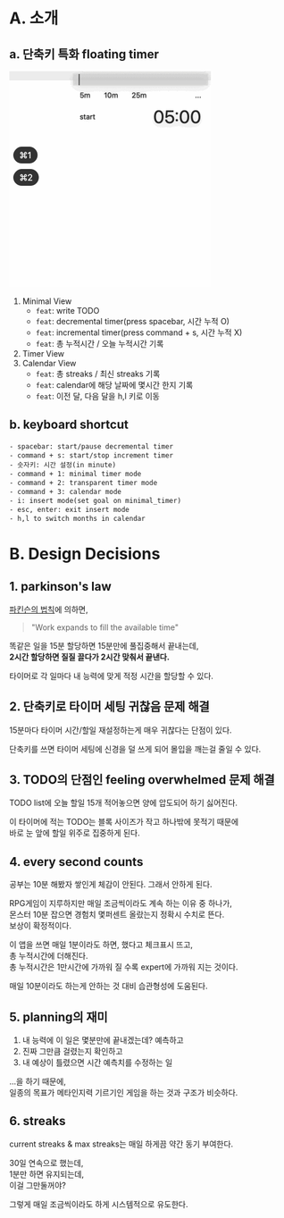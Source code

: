 # A. 소개

## a. 단축키 특화 floating timer
![](images/minimal_timer_demo.gif)

1. Minimal View
	- `feat`: write TODO
	- `feat`: decremental timer(press spacebar, 시간 누적 O)
	- `feat`: incremental timer(press command + s, 시간 누적 X)
	- `feat`: 총 누적시간 / 오늘 누적시간 기록
2. Timer View
3. Calendar View
	- `feat`: 총 streaks / 최신 streaks 기록
	- `feat`: calendar에 해당 날짜에 몇시간 한지 기록
	- `feat`: 이전 달, 다음 달을 h,l 키로 이동


## b. keyboard shortcut

```
- spacebar: start/pause decremental timer
- command + s: start/stop increment timer
- 숫자키: 시간 설정(in minute)
- command + 1: minimal timer mode
- command + 2: transparent timer mode
- command + 3: calendar mode
- i: insert mode(set goal on minimal_timer)
- esc, enter: exit insert mode
- h,l to switch months in calendar
```

# B. Design Decisions

## 1. parkinson's law

[파킨슨의 법칙](https://en.wikipedia.org/wiki/Parkinson%27s_law)에 의하면,

> "Work expands to fill the available time"

똑같은 일을 15분 할당하면 15분만에 풀집중해서 끝내는데,\
**2시간 할당하면 질질 끌다가 2시간 맞춰서 끝낸다.**

타이머로 각 일마다 내 능력에 맞게 적정 시간을 할당할 수 있다.



## 2. 단축키로 타이머 세팅 귀찮음 문제 해결
15분마다 타이머 시간/할일 재설정하는게 매우 귀찮다는 단점이 있다.

단축키를 쓰면 타이머 세팅에 신경을 덜 쓰게 되어 몰입을 깨는걸 줄일 수 있다.


## 3. TODO의 단점인 feeling overwhelmed 문제 해결

TODO list에 오늘 할일 15개 적어놓으면 양에 압도되어 하기 싫어진다.

이 타이머에 적는 TODO는 블록 사이즈가 작고 하나밖에 못적기 때문에\
바로 눈 앞에 할일 위주로 집중하게 된다.

## 4. every second counts

공부는 10분 해봤자 쌓인게 체감이 안된다. 그래서 안하게 된다.

RPG게임이 지루하지만 매일 조금씩이라도 계속 하는 이유 중 하나가,\
몬스터 10분 잡으면 경험치 몇퍼센트 올랐는지 정확시 수치로 뜬다.\
보상이 확정적이다.

이 앱을 쓰면 매일 1분이라도 하면, 했다고 체크표시 뜨고,\
총 누적시간에 더해진다.\
총 누적시간은 1만시간에 가까워 질 수록 expert에 가까워 지는 것이다.

매일 10분이라도 하는게 안하는 것 대비 습관형성에 도움된다.


## 5. planning의 재미

1. 내 능력에 이 일은 몇분만에 끝내겠는데? 예측하고
2. 진짜 그만큼 걸렸는지 확인하고
3. 내 예상이 틀렸으면 시간 예측치를 수정하는 일

...을 하기 때문에,\
일종의 목표가 메타인지력 기르기인 게임을 하는 것과 구조가 비슷하다.



## 6. streaks
current streaks & max streaks는 매일 하게끔 약간 동기 부여한다.

30일 연속으로 했는데,\
1분만 하면 유지되는데,\
이걸 그만둘꺼야?

그렇게 매일 조금씩이라도 하게 시스템적으로 유도한다.
